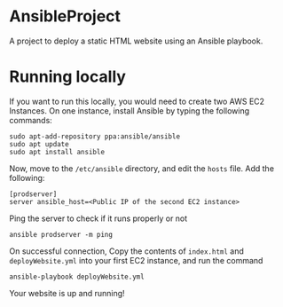 # AnsibleProject
A project to deploy a static HTML website using an Ansible playbook.

# Running locally
If you want to run this locally, you would need to create two AWS EC2 Instances.
On one instance, install Ansible by typing the following commands:

```
sudo apt-add-repository ppa:ansible/ansible
sudo apt update
sudo apt install ansible

```

Now, move to the `/etc/ansible` directory, and edit the `hosts` file. Add the following:
```
[prodserver]
server ansible_host=<Public IP of the second EC2 instance>
```

Ping the server to check if it runs properly or not

```
ansible prodserver -m ping
```

On successful connection,
Copy the contents of `index.html` and  `deployWebsite.yml` into your first EC2 instance, and run the command
```
ansible-playbook deployWebsite.yml
```

Your website is up and running!
